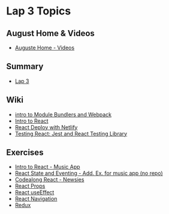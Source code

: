 Lap 3 Topics
==========
## August Home & Videos
- [Auguste Home - Videos](https://github.com/orgs/getfutureproof/teams/auguste)
## Summary
- [Lap 3](https://github.com/getfutureproof/fp_guides_wiki/wiki/LAP-3)

## Wiki
- [intro to Module Bundlers and Webpack](https://github.com/getfutureproof/fp_guides_wiki/wiki/Intro-to-Module-Bundlers-and-Webpack)
- [Intro to React](https://github.com/getfutureproof/fp_guides_wiki/wiki/Intro-to-React)
- [React Deploy with Netlify](https://github.com/getfutureproof/fp_guides_wiki/wiki/React-Deploy-with-Netlify)
- [Testing React: Jest and React Testing Library](https://github.com/getfutureproof/fp_guides_wiki/wiki/Testing-React:-Jest-and-React-Testing-Library)

## Exercises
- [Intro to React - Music App](https://github.com/getfutureproof/fp_study_notes_intro_to_react)
- [React State and Eventing - Add. Ex. for music app (no repo)](https://github.com/getfutureproof/fp_study_notes_react_state_and_eventing)
- [Codealong React - Newsies](https://github.com/getfutureproof/fp_codealong_react_newsies)
- [React Props](https://github.com/getfutureproof/fp_study_notes_react_props)
- [React useEffect](https://github.com/getfutureproof/fp_study_notes_react_useEffect)
- [React Navigation](https://github.com/getfutureproof/fp_study_notes_react_navigation)
- [Redux](https://github.com/getfutureproof/fp_study_notes_redux)
